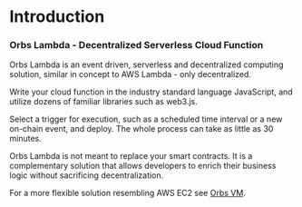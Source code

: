 # Introduction

### Orbs Lambda - Decentralized Serverless Cloud Function

Orbs Lambda is an event driven, serverless and decentralized computing solution, similar in concept to AWS Lambda - only decentralized.

Write your cloud function in the industry standard language JavaScript, and utilize dozens of familiar libraries such as web3.js. 

Select a trigger for execution, such as a scheduled time interval or a new on-chain event, and deploy. The whole process can take as little as 30 minutes.

Orbs Lambda is not meant to replace your smart contracts. It is a complementary solution that allows developers to enrich their business logic without sacrificing decentralization.

For a more flexible solution resembling AWS EC2 see [Orbs VM](../orbs-vm/introduction.md).
